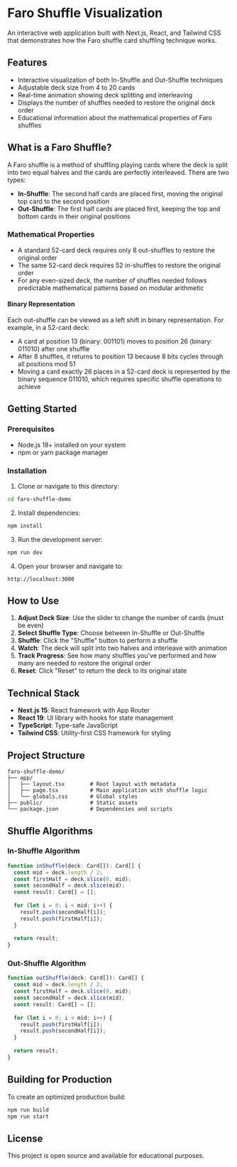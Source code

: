 # Faro Shuffle Visualization

An interactive web application built with Next.js, React, and Tailwind CSS that demonstrates how the Faro shuffle card shuffling technique works.

## Features

- Interactive visualization of both In-Shuffle and Out-Shuffle techniques
- Adjustable deck size from 4 to 20 cards
- Real-time animation showing deck splitting and interleaving
- Displays the number of shuffles needed to restore the original deck order
- Educational information about the mathematical properties of Faro shuffles

## What is a Faro Shuffle?

A Faro shuffle is a method of shuffling playing cards where the deck is split into two equal halves and the cards are perfectly interleaved. There are two types:

- **In-Shuffle**: The second half cards are placed first, moving the original top card to the second position
- **Out-Shuffle**: The first half cards are placed first, keeping the top and bottom cards in their original positions

### Mathematical Properties

- A standard 52-card deck requires only 8 out-shuffles to restore the original order
- The same 52-card deck requires 52 in-shuffles to restore the original order
- For any even-sized deck, the number of shuffles needed follows predictable mathematical patterns based on modular arithmetic

#### Binary Representation

Each out-shuffle can be viewed as a left shift in binary representation. For example, in a 52-card deck:
- A card at position 13 (binary: 001101) moves to position 26 (binary: 011010) after one shuffle
- After 8 shuffles, it returns to position 13 because 8 bits cycles through all positions mod 51
- Moving a card exactly 26 places in a 52-card deck is represented by the binary sequence 011010, which requires specific shuffle operations to achieve

## Getting Started

### Prerequisites

- Node.js 18+ installed on your system
- npm or yarn package manager

### Installation

1. Clone or navigate to this directory:
```bash
cd faro-shuffle-demo
```

2. Install dependencies:
```bash
npm install
```

3. Run the development server:
```bash
npm run dev
```

4. Open your browser and navigate to:
```
http://localhost:3000
```

## How to Use

1. **Adjust Deck Size**: Use the slider to change the number of cards (must be even)
2. **Select Shuffle Type**: Choose between In-Shuffle or Out-Shuffle
3. **Shuffle**: Click the "Shuffle" button to perform a shuffle
4. **Watch**: The deck will split into two halves and interleave with animation
5. **Track Progress**: See how many shuffles you've performed and how many are needed to restore the original order
6. **Reset**: Click "Reset" to return the deck to its original state

## Technical Stack

- **Next.js 15**: React framework with App Router
- **React 19**: UI library with hooks for state management
- **TypeScript**: Type-safe JavaScript
- **Tailwind CSS**: Utility-first CSS framework for styling

## Project Structure

```
faro-shuffle-demo/
├── app/
│   ├── layout.tsx        # Root layout with metadata
│   ├── page.tsx          # Main application with shuffle logic
│   └── globals.css       # Global styles
├── public/               # Static assets
└── package.json          # Dependencies and scripts
```

## Shuffle Algorithms

### In-Shuffle Algorithm
```typescript
function inShuffle(deck: Card[]): Card[] {
  const mid = deck.length / 2;
  const firstHalf = deck.slice(0, mid);
  const secondHalf = deck.slice(mid);
  const result: Card[] = [];
  
  for (let i = 0; i < mid; i++) {
    result.push(secondHalf[i]);
    result.push(firstHalf[i]);
  }
  
  return result;
}
```

### Out-Shuffle Algorithm
```typescript
function outShuffle(deck: Card[]): Card[] {
  const mid = deck.length / 2;
  const firstHalf = deck.slice(0, mid);
  const secondHalf = deck.slice(mid);
  const result: Card[] = [];
  
  for (let i = 0; i < mid; i++) {
    result.push(firstHalf[i]);
    result.push(secondHalf[i]);
  }
  
  return result;
}
```

## Building for Production

To create an optimized production build:

```bash
npm run build
npm run start
```

## License

This project is open source and available for educational purposes.
